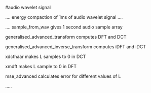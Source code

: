 #audio wavelet signal

....
energy compaction of 1ms of audio wavelet signal
....


....
sample_from_wav gives 1 second audio sample array

generalised_advanced_transform computes DFT and DCT

generalised_advanced_inverse_transform computes iDFT and iDCT

xdcthaar makes L samples to 0 in DCT

xmdft makes L sample to 0 in DFT

mse_advanced calculates error for different values of L

.....